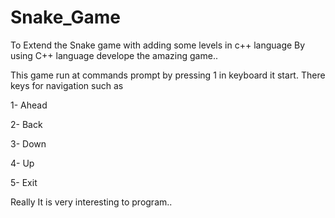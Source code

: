 # Snake_Game
To Extend the Snake game with adding some levels in c++ language
By using C++ language develope the amazing game..

This game run at commands prompt by pressing 1 in keyboard it start.
There keys for navigation such as 

1- Ahead

2- Back

3- Down

4- Up

5- Exit

Really It is very interesting to program..
